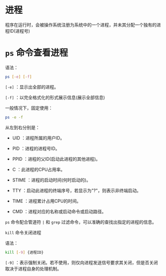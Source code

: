 # 进程

程序在运行时，会被操作系统注册为系统中的一个进程，并未其分配一个独有的进程ID(进程号)

# `ps` 命令查看进程

语法：

```bash
ps [-e] [-f]
```

`[-e]` ：显示出全部的进程。

`[-f]` ：以完全格式化的形式展示信息(展示全部信息)

一般情况下，固定使用：

```bash
ps -e -f
```

从左到右分别是：

- UID ：进程所属的用户ID。

- PID ：进程的进程号ID。

- PPID ：进程的父ID(启动此进程的其他进程)。

- C ：此进程的CPU占用率。

- STIME ：进程的启动时间(何时启动的)。

- TTY ：启动此进程的终端序号，若显示为"?"，则表示非终端启动。

- TIME ：进程累计占用CPU的时间。

- CMD ：进程对应的名称或启动命令或启动路径。

`ps` 命令配合管道符 `|` 和 `grep` 过滤命令，可以准确的查找出指定的进程的信息。

`kill` 命令关闭进程

语法：

```bash
kill [-9] {进程ID}
```

`[-9]` ：表示强制关闭。若不使用，则仅向进程发送信号要求其关闭，但是否关闭取决于进程自身的处理机制。